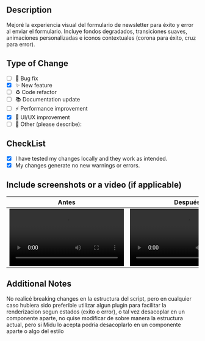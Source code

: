 ## Description

Mejoré la experiencia visual del formulario de newsletter para éxito y error al enviar el formulario. Incluye fondos degradados, transiciones suaves, animaciones personalizadas e iconos contextuales (corona para éxito, cruz para error).

## Type of Change

- [ ] 🐛 Bug fix
- [x] ✨ New feature
- [ ] ♻️ Code refactor
- [ ] 📚 Documentation update
- [ ] ⚡ Performance improvement
- [x] 🎨 UI/UX improvement
- [ ] 🚀 Other (please describe):

## CheckList

- [x] I have tested my changes locally and they work as intended.
- [x] My changes generate no new warnings or errors.

## Include screenshots or a video (if applicable)

| Antes                                                                     | Después                                                                   |
| ------------------------------------------------------------------------- | ------------------------------------------------------------------------- |
| <video controls src="20251010-2306-03.7502982.mp4" title="Title"></video> | <video controls src="20251010-2303-48.4837063.mp4" title="Title"></video> |

## Additional Notes

No realicé breaking changes en la estructura del script, pero en cualquier caso hubiera sido preferible utilizar algun plugin para facilitar la renderizacion segun estados (exito o error), o tal vez desacoplar en un componente aparte, no quise modificar de sobre manera la estructura actual, pero si Midu lo acepta podria desacoplarlo en un componente aparte o algo del estilo
